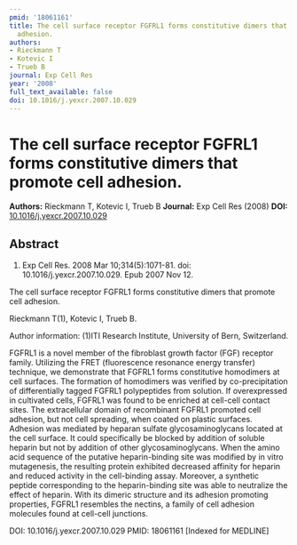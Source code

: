```yaml
---
pmid: '18061161'
title: The cell surface receptor FGFRL1 forms constitutive dimers that promote cell
  adhesion.
authors:
- Rieckmann T
- Kotevic I
- Trueb B
journal: Exp Cell Res
year: '2008'
full_text_available: false
doi: 10.1016/j.yexcr.2007.10.029
---
```


# The cell surface receptor FGFRL1 forms constitutive dimers that promote cell adhesion.
**Authors:** Rieckmann T, Kotevic I, Trueb B
**Journal:** Exp Cell Res (2008)
**DOI:** [10.1016/j.yexcr.2007.10.029](https://doi.org/10.1016/j.yexcr.2007.10.029)

## Abstract

1. Exp Cell Res. 2008 Mar 10;314(5):1071-81. doi: 10.1016/j.yexcr.2007.10.029.
Epub  2007 Nov 12.

The cell surface receptor FGFRL1 forms constitutive dimers that promote cell 
adhesion.

Rieckmann T(1), Kotevic I, Trueb B.

Author information:
(1)ITI Research Institute, University of Bern, Switzerland.

FGFRL1 is a novel member of the fibroblast growth factor (FGF) receptor family. 
Utilizing the FRET (fluorescence resonance energy transfer) technique, we 
demonstrate that FGFRL1 forms constitutive homodimers at cell surfaces. The 
formation of homodimers was verified by co-precipitation of differentially 
tagged FGFRL1 polypeptides from solution. If overexpressed in cultivated cells, 
FGFRL1 was found to be enriched at cell-cell contact sites. The extracellular 
domain of recombinant FGFRL1 promoted cell adhesion, but not cell spreading, 
when coated on plastic surfaces. Adhesion was mediated by heparan sulfate 
glycosaminoglycans located at the cell surface. It could specifically be blocked 
by addition of soluble heparin but not by addition of other glycosaminoglycans. 
When the amino acid sequence of the putative heparin-binding site was modified 
by in vitro mutagenesis, the resulting protein exhibited decreased affinity for 
heparin and reduced activity in the cell-binding assay. Moreover, a synthetic 
peptide corresponding to the heparin-binding site was able to neutralize the 
effect of heparin. With its dimeric structure and its adhesion promoting 
properties, FGFRL1 resembles the nectins, a family of cell adhesion molecules 
found at cell-cell junctions.

DOI: 10.1016/j.yexcr.2007.10.029
PMID: 18061161 [Indexed for MEDLINE]
